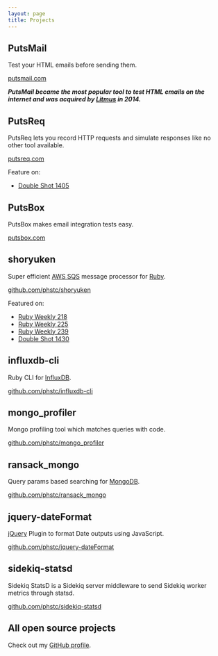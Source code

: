 ```yaml
---
layout: page
title: Projects
---
```


## PutsMail

Test your HTML emails before sending them.

[putsmail.com](https://putsmail.com)

***PutsMail became the most popular tool to test HTML emails on the internet and was acquired by [Litmus](https://putsmail.com/about) in 2014.***

## PutsReq

PutsReq lets you record HTTP requests and simulate responses like no other tool available.

[putsreq.com](http://www.putsreq.com)

Feature on:

* [Double Shot 1405](http://afreshcup.com/home/2014/8/29/double-shot-1405.html)

## PutsBox

PutsBox makes email integration tests easy.

[putsbox.com](http://www.putsbox.com)

## shoryuken

Super efficient [AWS SQS](https://aws.amazon.com/sqs) message processor for [Ruby](https://www.ruby-lang.org).

[github.com/phstc/shoryuken](https://github.com/phstc/shoryuken)

Featured on:

* [Ruby Weekly 218](http://rubyweekly.com/issues/218)
* [Ruby Weekly 225](http://rubyweekly.com/issues/225)
* [Ruby Weekly 239](http://rubyweekly.com/issues/238)
* [Double Shot 1430](http://afreshcup.com/home/2014/11/7/double-shot-1430.html)


## influxdb-cli

Ruby CLI for [InfluxDB](http://influxdb.com/).

[github.com/phstc/influxdb-cli](https://github.com/phstc/influxdb-cli)

## mongo_profiler

Mongo profiling tool which matches queries with code.

[github.com/phstc/mongo_profiler](https://github.com/phstc/mongo_profiler)

## ransack_mongo

Query params based searching for [MongoDB](http://www.mongodb.com/).

[github.com/phstc/ransack_mongo](https://github.com/phstc/ransack_mongo)

## jquery-dateFormat

[jQuery](https://jquery.com/) Plugin to format Date outputs using JavaScript.

[github.com/phstc/jquery-dateFormat](https://github.com/phstc/jquery-dateFormat)


## sidekiq-statsd

Sidekiq StatsD is a Sidekiq server middleware to send Sidekiq worker metrics through statsd.

[github.com/phstc/sidekiq-statsd](https://github.com/phstc/sidekiq-statsd)

## All open source projects

Check out my [GitHub profile](https://github.com/phstc/).
